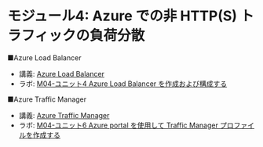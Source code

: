 # モジュール4: Azure での非 HTTP(S) トラフィックの負荷分散

■Azure Load Balancer

- 講義: [Azure Load Balancer](network/azure-load-balancer.md)
- ラボ: [M04-ユニット4 Azure Load Balancer を作成および構成する](lab-m04-u04.md)

■Azure Traffic Manager

- 講義: [Azure Traffic Manager](../AZ-303/mod05-03-traffic-manager.md)
- ラボ: [M04-ユニット6 Azure portal を使用して Traffic Manager プロファイルを作成する](lab-m04-u06.md)
